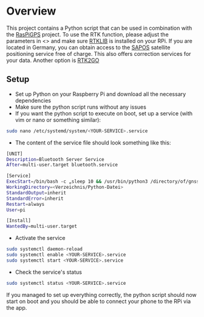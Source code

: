 # Overview
This project contains a Python script that can be used in combination with the [RasPiGPS](https://github.com/s81863/RasPiGPS) project. 
To use the RTK function, please adjust the parameters in <> and make sure [RTKLIB](https://github.com/rtklibexplorer/RTKLIB) is installed on your RPi.
If you are located in Germany, you can obtain access to the [SAPOS](https://sapos.de/) satellite 
positioning service free of charge. This also offers correction services for your data. Another option is [RTK2GO](http://rtk2go.com/)

## Setup
- Set up Python on your Raspberry Pi and download all the necessary dependencies
- Make sure the python script runs without any issues
- If you want the python script to execute on boot, set up a service (with vim or nano or something similar):
```bash
sudo nano /etc/systemd/system/<YOUR-SERVICE>.service
```
- The content of the service file should look something like this:
```bash
[UNIT]
Description=Bluetooth Server Service
After=multi-user.target bluetooth.service

[Service]
ExecStart=/bin/bash -c „sleep 10 && /usr/bin/python3 /directory/of/gnss_data_server-to-client.py>
WorkingDirectory=<Verzeichnis/Python-Datei>
StandardOutput=inherit
StandardError=inherit
Restart=always
User=pi

[Install]
WantedBy=multi-user.target
```
- Activate the service
```bash
sudo systemctl daemon-reload
sudo systemctl enable <YOUR-SERVICE>.service
sudo systemctl start <YOUR-SERVICE>.service
```
- Check the service's status
```bash
sudo systemctl status <YOUR-SERVICE>.service
```
If you managed to set up everything correctly, the python script should now start on boot and you should be able to connect your phone to the RPi via the app.
